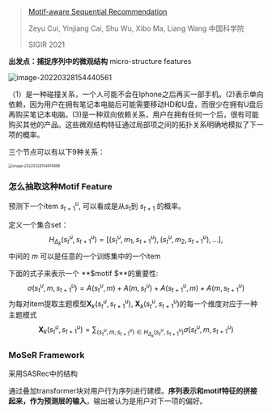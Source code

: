 > [Motif-aware Sequential Recommendation](https://dl.acm.org/doi/abs/10.1145/3404835.3463115)
>
>
> Zeyu Cui, Yinjiang Cai, Shu Wu, Xibo Ma, Liang Wang   中国科学院
>
> SIGIR 2021

**出发点：捕捉序列中的微观结构** micro-structure features

![image-20220328154440561](https://cdn.jsdelivr.net/gh/Zhangxin98/Note@main/img/image-20220328154440561.png)

（1）是一种碰撞关系，一个人可能不会在Iphone之后再买一部手机。(2)表示单向依赖，因为用户在拥有笔记本电脑后可能需要移动HD和U盘，而很少在拥有U盘后再购买笔记本电脑。(3)是一种双向依赖关系，用户在拥有任何一个后，很有可能购买其他的产品。这些微观结构特征通过局部项之间的拓扑关系明确地模拟了下一项的概率。

三个节点可以有以下9种关系：

<img src="https://cdn.jsdelivr.net/gh/Zhangxin98/Note@main/img/image-20220328154914896.png" alt="image-20220328154914896" style="zoom:50%;" />

### 怎么抽取这种Motif Feature 

预测下一个item $s_{t+1}^u$, 可以看成是从$s_t$到 $s_{t+1}$ 的概率。

定义一个集合set：
$$
H_{\Delta_{k}}\left(s_{t}^{u}, s_{t+1}^{u}\right)=\left[\left(s_{t}^{u}, m_{1}, s_{t+1}^{u}\right),\left(s_{t}^{u}, m_{2}, s_{t+1}^{u}\right), \ldots\right],
$$
中间的 $m$ 可以是任意的一个训练集中的一个item

下面的式子来表示一个 **$motif $**的重要性:
$$
\sigma\left(s_{t}^{u}, m, s_{t+1}^{u}\right)=A\left(s_{t}^{u}, m\right)+A\left(m, s_{t}^{u}\right)+A\left(s_{t+1}^{u}, m\right)+A\left(m, s_{t+1}^{u}\right)
$$
为每对item提取主题模型$\mathbf{X}_{k}\left(s_{t}^{u}, s_{t+1}^{u}\right)$,  $\mathbf{X}_{k}\left(s_{t}^{u}, s_{t+1}^{u}\right)$的每一个维度对应于一种主题模式
$$
\mathbf{X}_{k}\left(s_{t}^{u}, s_{t+1}^{u}\right)=\sum_{\left(s_{t}^{u}, m, s_{t+1}^{u}\right) \in H_{\Delta_{k}}\left(s_{t}^{u}, s_{t+1}^{u}\right)} \sigma\left(s_{t}^{u}, m, s_{t+1}^{u}\right)
$$

### MoSeR Framework

采用SASRec中的结构

通过叠加transformer块对用户行为序列进行建模。**序列表示和motif特征的拼接起来，作为预测层的输入**，输出被认为是用户对下一项的偏好。


